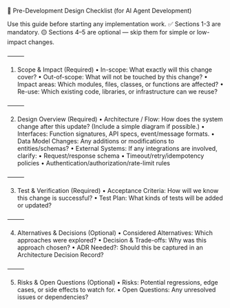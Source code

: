 📝 Pre-Development Design Checklist (for AI Agent Development)

Use this guide before starting any implementation work.
✅ Sections 1-3 are mandatory.
🟡 Sections 4–5 are optional — skip them for simple or low-impact changes.

⸻

1. Scope & Impact (Required)
	•	In-scope: What exactly will this change cover?
	•	Out-of-scope: What will not be touched by this change?
	•	Impact areas: Which modules, files, classes, or functions are affected?
	•	Re-use: Which existing code, libraries, or infrastructure can we reuse?

⸻

2. Design Overview (Required)
	•	Architecture / Flow: How does the system change after this update?
(Include a simple diagram if possible.)
	•	Interfaces: Function signatures, API specs, event/message formats.
	•	Data Model Changes: Any additions or modifications to entities/schemas?
	•	External Systems: If any integrations are involved, clarify:
	•	Request/response schema
	•	Timeout/retry/idempotency policies
	•	Authentication/authorization/rate-limit rules

⸻

3. Test & Verification (Required)
	•	Acceptance Criteria: How will we know this change is successful?
	•	Test Plan: What kinds of tests will be added or updated?

⸻

4. Alternatives & Decisions (Optional)
	•	Considered Alternatives: Which approaches were explored?
	•	Decision & Trade-offs: Why was this approach chosen?
	•	ADR Needed?: Should this be captured in an Architecture Decision Record?

⸻

5. Risks & Open Questions (Optional)
	•	Risks: Potential regressions, edge cases, or side effects to watch for.
	•	Open Questions: Any unresolved issues or dependencies?